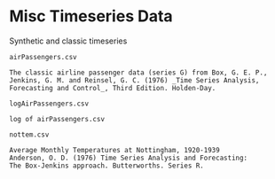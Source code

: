 Misc Timeseries Data
============

Synthetic and classic timeseries

`airPassengers.csv`

    The classic airline passenger data (series G) from Box, G. E. P.,
    Jenkins, G. M. and Reinsel, G. C. (1976) _Time Series Analysis,
    Forecasting and Control_, Third Edition. Holden-Day.

`logAirPassengers.csv`

    log of airPassengers.csv

`nottem.csv`

    Average Monthly Temperatures at Nottingham, 1920-1939
    Anderson, O. D. (1976) Time Series Analysis and Forecasting:
    The Box-Jenkins approach. Butterworths. Series R.

